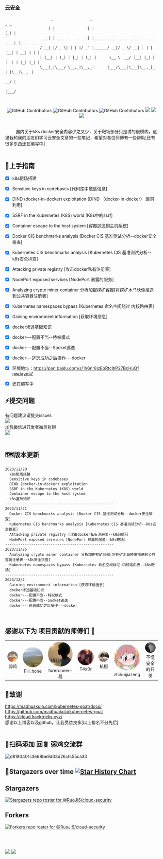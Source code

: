### 云安全
                         _                 _                                 _ _         
                        | |               | |                               (_) |        
                     ___| | ___  _   _  __| |______ ___  ___  ___ _   _ _ __ _| |_ _   _ 
                    / __| |/ _ \| | | |/ _` |______/ __|/ _ \/ __| | | | '__| | __| | | |
                    | (__| | (_) | |_| | (_| |      \__ \  __/ (__| |_| | |  | | |_| |_| |
                    \___|_|\___/ \__,_|\__,_|      |___/\___|\___|\__,_|_|  |_|\__|\__, |
                                                                                    __/ |
                                                                                   |___/ 
<br/>
  <p align="center">
    <img alt="GitHub Contributors" src="https://img.shields.io/badge/%E4%BD%9C%E8%80%85-%E5%BC%B1%E9%B8%A1-red" />
    <a href="https://www.ruojisec.com/" style="text-decoration:none;">
      <img alt="GitHub Contributors" src="https://img.shields.io/badge/%E5%8D%9A%E5%AE%A2-www.ruojisec.com-blue" />
    </a>
    <img alt="GitHub Contributors" src="https://img.shields.io/badge/%E5%AE%89%E5%85%A8%E5%9B%A2%E9%98%9F-One--fox-pink" />
    <img src="https://img.shields.io/badge/WeChat-vivo50KFCKFC-black">
    <img src="https://badgen.net/github/stars/RuoJi6/cloud-security/?icon=github&color=black">
    <img src="https://badgen.net/github/issues/RuoJi6/cloud-security">
</p>
<br/>
&nbsp;&nbsp;&nbsp;&nbsp;&nbsp;&nbsp;&nbsp;&nbsp; 国内关于k8s docker安全内容少之又少，关于靶场部分只是讲的很模糊，这里我和我的朋友们学习云安全文章的一些笔记，希望对各位师傅有一些帮助[还有很多东西还在编写中]
<br/><br/>


## 🚀上手指南
* [x] k8s靶场搭建
* [x] Sensitive keys in codebases [代码库中敏感信息]
* [x] DIND (docker-in-docker) exploitation [DIND （docker-in-docker） 漏洞利用]
* [x] SSRF in the Kubernetes (K8S) world [K8s中的ssrf]
* [x] Container escape to the host system [容器逃逸到主机系统]
* [x] Docker CIS benchmarks analysis [Docker CIS 基准测试分析--docker安全排查]
* [x] Kubernetes CIS benchmarks analysis [Kubernetes CIS 基准测试分析--k8s安全排查]
* [x] Attacking private registry [攻击docker私有注册表]
* [x] NodePort exposed services [NodePort 暴露的服务]
* [x] Analyzing crypto miner container 分析加密挖矿容器[将挖矿木马映像推送到公共容器注册表]
* [x] Kubernetes namespaces bypass [Kubernetes 命名空间绕过 内核路由表]
* [x] Gaining environment information [获取环境信息]
* [x] docker渗透基础知识 
* [x] docker---配置不当--特权模式
* [x] docker---配置不当--Socket逃逸
* [x] docker---逃逸成功之后操作---docker
* [x] 环境地址：https://pan.baidu.com/s/1h6nr8izEoRtcIhP27BcHuQ?pwd=ymi7 
* [x] 还在编写中


## :zap:提交问题
有问题建议请提交issues<br/>
<a href="https://github.com/RuoJi6/cloud-security/issues"><img src="https://badgen.net/github/issues/RuoJi6/cloud-security"></a>
<br/>
加我微信进开发者微信群聊 
<br/><img src="https://img.shields.io/badge/WeChat-vivo50KFCKFC-green">
<br/>
<br/>

## :world_map:版本更新
```
2023/11/20
  k8s靶场搭建
  Sensitive keys in codebases
  DIND (docker-in-docker) exploitation
  SSRF in the Kubernetes (K8S) world
  Container escape to the host system
  k8s基础知识
--------------------------------------------------
2023/11/21
  Docker CIS benchmarks analysis [Docker CIS 基准测试分析--docker安全排查]
  Kubernetes CIS benchmarks analysis [Kubernetes CIS 基准测试分析--k8s安全排查]
  Attacking private registry [攻击docker私有注册表--k8s靶场]
  NodePort exposed services [NodePort 暴露的服务--k8s靶场]
--------------------------------------------------
2023/11/25
  Analyzing crypto miner container 分析加密挖矿容器[将挖矿木马映像推送到公共容器注册表--k8s安全排查]
  Kubernetes namespaces bypass [Kubernetes 命名空间绕过 内核路由表--k8s靶场]
--------------------------------------------------
2023/12/2
  Gaining environment information [获取环境信息]
  docker渗透基础知识 
  docker---配置不当--特权模式
  docker---配置不当--Socket逃逸
  docker---逃逸成功之后操作---docker
```

<br/>

## 感谢以下为 项目贡献的师傅们 :confetti_ball:
<table>
    <tr>
        <td align="center"><img alt="弱鸡" src="./avatar/1.jpg" style="width: 100px;" /><br />弱鸡</td>
        <td align="center"><img alt="FH_hone" src="./avatar/2.jpg" style="width: 100px;" /><br />FH_hone</td>
        <td align="center"><img alt="forerunner-凝" src="./avatar/3.jpg" style="width: 100px;" /><br />forerunner-凝</td>
        <td align="center"><img alt="T4x0r" src="./avatar/4.jpg" style="width: 100px;" /><br />T4x0r</td>
        <td align="center"><img alt="杭椒" src="./avatar/5.jpg" style="width: 100px;" /><br />杭椒</td>
        <td align="center"><img alt="zhihuijiazeng" src="./avatar/6.jpg" style="width: 100px;" /><br />zhihuijiazeng</td>
        <td align="center"><img alt="不懂安全的开发" src="./avatar/7.jpg" style="width: 100px;" /><br />不懂安全的开发</td>
    </tr>
</table>




## :clap:致谢
https://madhuakula.com/kubernetes-goat/docs/<br/>
https://github.com/madhuakula/kubernetes-goat<br/>
https://cloud.hacktricks.xyz/<br/>
感谢以上博客以及github，让我受益良多[以上排名不分先后]
<br/><br/>

## 🚨扫码添加 回复  弱鸡交流群
![d8180401c3e68be9d03d26cfc55ca33](https://github.com/RuoJi6/cloud-security/assets/79234113/7bd77101-782f-4d0c-a4bc-4ee9f73308b9)

## :star2:Stargazers over time  [![Star History Chart](https://api.star-history.com/svg?repos=RuoJi6/cloud-security&type=Date)](https://star-history.com/#RuoJi6/cloud-security&Date)

## Stargazers

[![Stargazers repo roster for @RuoJi6/cloud-security](http://reporoster.com/stars/RuoJi6/cloud-security)](https://github.com/RuoJi6/cloud-security/stargazers)


## Forkers

[![Forkers repo roster for @RuoJi6/cloud-security](http://reporoster.com/forks/RuoJi6/cloud-security)](https://github.com/RuoJi6/cloud-security/network/members)


<br/><br/>

<a href="https://github.com/RuoJi6" style="text-decoration:none;">
  <img height=150 align="center" src="https://github-readme-stats.vercel.app/api?username=RuoJi6"/>
</a>
<a href="https://github.com/RuoJi6/cloud-security/" style="text-decoration:none;">
  <img height=150 align="center" src="https://github-readme-stats.vercel.app/api/top-langs?username=RuoJi6&layout=compact&langs_count=8&card_width=320" />
</a>


